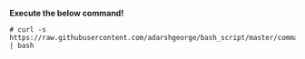

**Execute the below command!**


```
# curl -s https://raw.githubusercontent.com/adarshgeorge/bash_script/master/command_scripts/get_usage/get_usage.sh | bash

```

